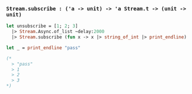 ### `Stream.subscribe : ('a -> unit) -> 'a Stream.t -> (unit -> unit)`

```ocaml
let unsubscribe = [1; 2; 3]
  |> Stream.Async.of_list ~delay:2000
  |> Stream.subscribe (fun x -> x |> string_of_int |> print_endline)

let _ = print_endline "pass"

(*
  > "pass"
  > 1
  > 2
  > 3
*)
```
